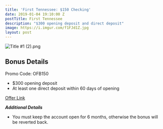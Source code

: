 ```yaml
---
title: 'First Tennessee: $150 Checking'
date: 2019-01-04 19:10:00 Z
postTitle: First Tennessee
description: "$300 opening deposit and direct deposit"
image: https://i.imgur.com/f1FJd1Z.jpg
layout: post
---
```


![Title #1 (2).png](/uploads/Title%20%231%20(2).png)

## **Bonus Details**

Promo Code: OFB150
* $300 opening deposit
* At least one direct deposit within 60 days of opening

[Offer Link](https://www.firsttennessee.com/landing/deposit/150-express-v2-landing-OFB150)

***Additional Details***

* You must keep the account open for 6 months, otherwise the bonus will be reverted back.